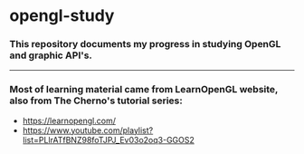 # opengl-study
### This repository documents my progress in studying OpenGL and graphic API's.
____
### Most of learning material came from LearnOpenGL website, also from The Cherno's tutorial series:
- https://learnopengl.com/
- https://www.youtube.com/playlist?list=PLlrATfBNZ98foTJPJ_Ev03o2oq3-GGOS2
